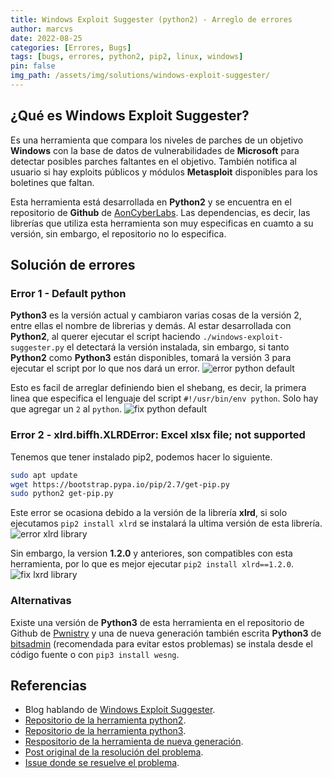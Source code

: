 ```yaml
---
title: Windows Exploit Suggester (python2) - Arreglo de errores
author: marcvs
date: 2022-08-25
categories: [Errores, Bugs]
tags: [bugs, errores, python2, pip2, linux, windows]
pin: false
img_path: /assets/img/solutions/windows-exploit-suggester/
---
```


## ¿Qué es Windows Exploit Suggester?
Es una herramienta que compara los niveles de parches de un objetivo **Windows** con la base de datos de vulnerabilidades de **Microsoft** para detectar posibles parches faltantes en el objetivo. También notifica al usuario si hay exploits públicos y módulos **Metasploit** disponibles para los boletines que faltan.

Esta herramienta está desarrollada en **Python2** y se encuentra en el repositorio de **Github** de [AonCyberLabs](https://github.com/AonCyberLabs/Windows-Exploit-Suggester). Las dependencias, es decir, las librerías que utiliza esta herramienta son muy especificas en cuamto a su versión, sin embargo, el repositorio no lo especifica.

## Solución de errores
### Error 1 - Default python
**Python3** es la versión actual y cambiaron varias cosas de la versión 2, entre ellas el nombre de librerias y demás. Al estar desarrollada con **Python2**, al querer ejecutar el script haciendo `./windows-exploit-suggester.py` el detectará la versión instalada, sin embargo, si tanto **Python2** como **Python3** están disponibles, tomará la versión 3 para ejecutar el script por lo que nos dará un error.
![error python default](error-1.jpeg)

Esto es facil de arreglar definiendo bien el shebang, es decir, la primera linea que especifica el lenguaje del script `#!/usr/bin/env python`. Solo hay que agregar un `2` al `python`.
![fix python default](fix-1.jpeg)

### Error 2 - xlrd.biffh.XLRDError: Excel xlsx file; not supported
Tenemos que tener instalado pip2, podemos hacer lo siguiente.
```bash
sudo apt update
wget https://bootstrap.pypa.io/pip/2.7/get-pip.py
sudo python2 get-pip.py
```

Este error se ocasiona debido a la versión de la librería **xlrd**, si solo ejecutamos `pip2 install xlrd` se instalará la ultima versión de esta librería.
![error xlrd library](error-2.jpeg)

Sin embargo, la version **1.2.0** y anteriores, son compatibles con esta herramienta, por lo que es mejor ejecutar `pip2 install xlrd==1.2.0`.
![fix lxrd library](fix-2.jpeg)

### Alternativas
Existe una versión de **Python3** de esta herramienta en el repositorio de Github de [Pwnistry](https://github.com/Pwnistry/Windows-Exploit-Suggester-python3) y una de nueva generación también escrita **Python3** de [bitsadmin](https://github.com/bitsadmin/wesng) (recomendada para evitar estos problemas) se instala desde el código fuente o con `pip3 install wesng`.

## Referencias
* Blog hablando de [Windows Exploit Suggester](https://blog.gdssecurity.com/labs/2014/7/11/introducing-windows-exploit-suggester.html).
* [Repositorio de la herramienta python2](https://github.com/AonCyberLabs/Windows-Exploit-Suggester).
* [Repositorio de la herramienta python3](https://github.com/Pwnistry/Windows-Exploit-Suggester-python3).
* [Respositorio de la herramienta de nueva generación](https://github.com/bitsadmin/wesng).
* [Post original de la resolución del problema](https://stackoverflow.com/questions/65254535/xlrd-biffh-xlrderror-excel-xlsx-file-not-supported).
* [Issue donde se resuelve el problema](https://github.com/AonCyberLabs/Windows-Exploit-Suggester/issues/50).
